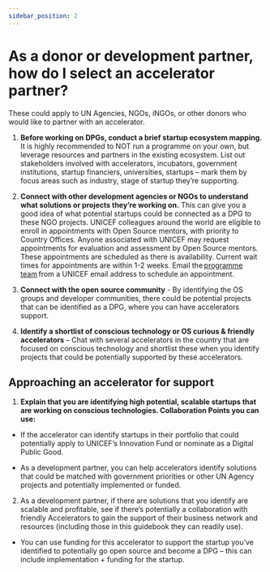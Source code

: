 ```yaml
---
sidebar_position: 2
---
```


# As a donor or development partner, how do I select an accelerator partner?

These could apply to UN Agencies, NGOs, iNGOs, or other donors who would like to partner with an accelerator.

1. **Before working on DPGs, conduct a brief startup ecosystem mapping.**  It is highly recommended to NOT run a programme on your own, but leverage resources and partners in the existing ecosystem.  List out stakeholders involved with accelerators, incubators, government institutions, startup financiers, universities, startups  – mark them by focus areas such as industry, stage of startup they’re supporting. 

2. **Connect with other development agencies or NGOs to understand what solutions or projects they’re working on.** This can give you a good idea of what potential startups could be connected as a DPG to these NGO projects. UNICEF colleagues around the world are eligible to enroll in appointments with Open Source mentors, with priority to Country Offices.  Anyone associated with UNICEF may request appointments for evaluation and assessment by Open Source mentors. These appointments are scheduled as there is availability. Current wait times for appointments are within 1-2 weeks.  Email the [programme team](https://unicef.github.io/inventory/meta/mentorship/overview/#team) from a UNICEF email address to schedule an appointment. 

3. **Connect with the open source community** -  By identifying the OS groups and developer communities, there could be potential projects that can be identified as a DPG, where you can have accelerators support. 

4. **Identify a shortlist of conscious technology or OS curious & friendly accelerators** – Chat with several accelerators in the country that are focused on conscious technology and shortlist these when you identify projects that could be potentially supported by these accelerators. 

## Approaching an accelerator for support  

1. **Explain that you are identifying high potential, scalable startups that are working on conscious technologies.  Collaboration Points you can use:**

* If the accelerator can identify startups in their portfolio that could potentially apply to UNICEF’s Innovation Fund or nominate as a Digital Public Good.

* As a development partner,  you can help accelerators identify solutions that could be matched with government priorities or other UN Agency projects and potentially implemented or funded.   

2. As a development partner, if there are solutions that you identify are scalable and profitable, see if there’s potentially a collaboration with friendly Accelerators to gain the support of their business network and resources (including those in this guidebook they can readily use). 

* You can use funding for this accelerator to support the startup you’ve identified to potentially go open source and become a DPG – this can include implementation + funding for the startup. 
